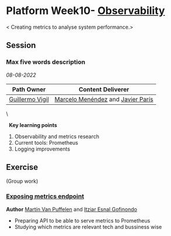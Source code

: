 # Platform Week10- [Observability](https://github.com/empathyco/academy-platform-training-budget/issues/129)
< Creating metrics to analyse system performance.>

## Session
### Max five words description

*08-08-2022*

<!-- (Do not change the line below!!!) -->
| **Path Owner** | **Content Deliverer** | 
| --- | --- | 
| [Guillermo Vigil](https://github.com/guillermotti) | [Marcelo Menéndez](https://github.com/marcemv90) and [Javier París](https://github.com/JParisR) | \  

\

&nbsp; <!-- (Do not change this and above line PLEASE!!!) -->
**Key learning points** <!-- (Do not change this line!!!) -->
1. Observability and metrics research
2. Current tools: Prometheus
3. Logging improvements


## Exercise
(Group work) <!-- Comment wheter if it is autonomous or group work -->
<Statement>

### [Exposing metrics endpoint]()
**Author** [Martín Van Puffelen](https://github.com/martinvplopez) and [Itziar Esnal Gofinondo](https://github.com/ItziEG)
- Preparing API to be able to serve metrics to Prometheus
- Studying which metrics are relevant tech and bussiness wise




